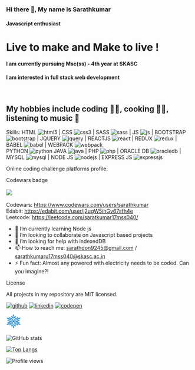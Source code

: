 ### Hi there 👋, My name is Sarathkumar
#### Javascript enthusiast

# Live to make and Make to live !

<h4> I am currently pursuing Msc(ss) - 4th year at SKASC </h4> 
<h4> I am interested in full stack web development </h4> <br>
<h2> My hobbies include coding  👨‍💻, cooking 👨‍🍳, listening to music 🎵 </h2>

Skills: 
HTML <img src='https://image.flaticon.com/icons/svg/226/226269.svg' alt='html5' height='13'> | CSS <img src='https://image.flaticon.com/icons/svg/732/732190.svg' alt='css3' height='13'> | SASS <img src='https://image.flaticon.com/icons/svg/919/919831.svg' alt='sass' height='13'> | JS <img src='https://image.flaticon.com/icons/svg/541/541509.svg' alt='js' height='13'> | BOOTSTRAP <img src='https://cdn4.iconfinder.com/data/icons/vector-brand-logos/40/Bootstrap-256.png' alt='bootstrap' height='13'> | JQUERY <img src='https://as1.ftcdn.net/jpg/00/61/63/68/500_F_61636887_9XnC5xEVVQeozSweJky2HM65Nu0ekcek.jpg' alt='jquery' height='13'> | REACTJS <img src='https://image.flaticon.com/icons/svg/919/919851.svg' alt='react' height='13'> | REDUX <img src='https://cdn.iconscout.com/icon/free/png-64/redux-283024.png' alt='redux' height='13'> | BABEL <img src='https://d33wubrfki0l68.cloudfront.net/7a197cfe44548cc1a3f581152af70a3051e11671/78df8/img/babel.svg' alt='babel' height='13'> | WEBPACK <img src='https://banner2.cleanpng.com/20190417/yb/kisspng-webpack-computer-icons-scalable-vector-graphics-re-webpack-svg-icon-transparent-amp-png-clipart-fre-5cb79870aa3cb3.6069044115555359846973.jpg' alt='webpack' height='13'> <br> PYTHON <img src='https://www.python.org/static/img/python-logo@2x.png' alt='python' height='20'> JAVA <img src='https://img.icons8.com/color/2x/java-coffee-cup-logo.png' alt='java' height='13'> | PHP <img src='https://www.php.net/images/logos/php-logo.svg' alt='php' height='13'> | ORACLE DB <img src='https://icon2.cleanpng.com/20180711/hhk/kisspng-oracle-database-oracle-corporation-postgresql-rela-oracle-logo-5b463b4f5a95b2.2777553615313293593711.jpg' alt='oracledb' height='13'> | MYSQL <img src='https://image.flaticon.com/icons/svg/919/919836.svg' alt='mysql' height='13'> | NODE JS <img src='https://nodejs.org/static/images/logo.svg' alt='nodejs' height='13'> | EXPRESS JS <img src='https://expressjs.com/images/express-facebook-share.png' height='13' alt='expressjs'>

Online coding challenge platforms profile:

Codewars badge   
<br>
<img  src='https://www.codewars.com/users/sarathkumar/badges/large' />

Codewars: https://www.codewars.com/users/sarathkumar  
Edabit:   https://edabit.com/user/j2ugW5ihGv67sfh4e  
Leetcode: https://leetcode.com/saratkumar17mss040/

- 🌱 I’m currently learning Node js
- 👯 I’m looking to collaborate on Javascript based projects 
- 🤔 I’m looking for help with indexedDB 
- 📫 How to reach me: sarathdon9245@gmail.com / sarathkumaru17mss040@skasc.ac.in
- ⚡ Fun fact: Almost any powered with electricity needs to be coded. Can you imagine?! 

License

All projects in my repository are MIT licensed.

[<img src='https://cdn.jsdelivr.net/npm/simple-icons@3.0.1/icons/github.svg' alt='github' height='40'>](https://github.com/saratkumar17mss040)  [<img src='https://cdn.jsdelivr.net/npm/simple-icons@3.0.1/icons/linkedin.svg' alt='linkedin' height='40'>](https://www.linkedin.com/in/sarath-kumar-216b031b5//)  [<img src='https://cdn.jsdelivr.net/npm/simple-icons@3.0.1/icons/codepen.svg' alt='codepen' height='40'>](https://codepen.io/saratkumar17mss040)  

<a href='https://archiveprogram.github.com/'><img src='https://raw.githubusercontent.com/acervenky/animated-github-badges/master/assets/acbadge.gif' width='40' height='40'></a> 

![GitHub stats](https://github-readme-stats.vercel.app/api?username=saratkumar17mss040&show_icons=true)  

[![Top Langs](https://github-readme-stats.vercel.app/api/top-langs/?username=saratkumar17mss040&hide=php&langs_count=8&layout=compact)](https://github.com/saratkumar17mss040/github-readme-stats)

![Profile views](https://gpvc.arturio.dev/saratkumar17mss040)  
